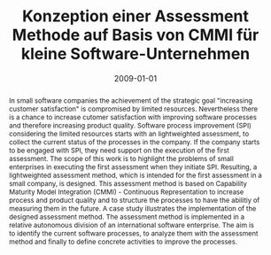 ---
abstract: In small software companies the achievement of the strategic goal "increasing
  customer satisfaction" is compromised by limited resources. Nevertheless there is
  a chance to increase cutomer satisfaction with improving software processes and
  therefore increasing product quality. Software process improvement (SPI) considering
  the limited resources starts with an lightweighted assessment, to collect the current
  status of the processes in the company. If the company starts to be engaged with
  SPI, they need support on the execution of the first assessment. The scope of this
  work is to highlight the problems of small enterprises in executing the first assessment
  when they initiate SPI. Resulting, a lightweighted assessment method, which is intended
  for the first assessment in a small company, is designed. This assessment method
  is based on Capability Maturity Model Integration (CMMI) - Continuous Representation
  to increase process and product quality and to structure the processes to have the
  abilitiy of measuring them in the future. A case study illustrates the implementation
  of the designed assessment method. The assessment method is implemented in a relative
  autonomous division of an international software enterprise. The aim is to identify
  the current software processes, to analyze them with the assessment method and finally
  to define concrete activities to improve the processes.
authors:
- Martina Andres
date: '2009-01-01'
featured: false
links:
- name: Publik
  url: https://publik.tuwien.ac.at/showentry.php?ID=183679&lang=2
publication_types:
- '7'
publishDate: '2009-01-01'
title: Konzeption einer Assessment Methode auf Basis von CMMI für kleine Software-Unternehmen
url_pdf: ''
---